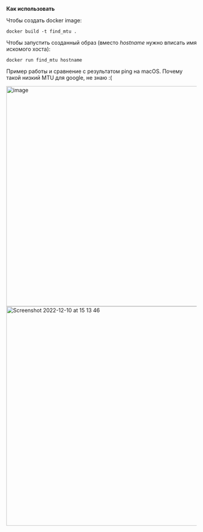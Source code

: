 **Как использовать**

Чтобы создать docker image:

```
docker build -t find_mtu .
```

Чтобы запустить созданный образ (вместо _hostname_ нужно вписать имя искомого хоста):

```
docker run find_mtu hostname
```

Пример работы и сравнение с результатом ping на macOS. Почему такой низкий MTU для google, не знаю :(

<img width="584" alt="image" src="https://user-images.githubusercontent.com/89082482/206854227-8aa7287d-e1f2-431d-a8c5-9cf9f297e4b6.png">
<img width="582" alt="Screenshot 2022-12-10 at 15 13 46" src="https://user-images.githubusercontent.com/89082482/206854556-2ee91621-4bc1-4077-8e9d-2ea97eb1bfd2.png">
